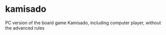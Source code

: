 # kamisado
PC version of the board game Kamisado, including computer player, without the advanced rules
